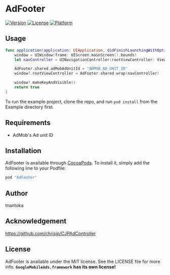 # AdFooter

[![Version](https://img.shields.io/cocoapods/v/AdFooter.svg?style=flat)](http://cocoapods.org/pods/AdFooter)
[![License](https://img.shields.io/cocoapods/l/AdFooter.svg?style=flat)](http://cocoapods.org/pods/AdFooter)
[![Platform](https://img.shields.io/cocoapods/p/AdFooter.svg?style=flat)](http://cocoapods.org/pods/AdFooter)

## Usage

```swift
func application(application: UIApplication, didFinishLaunchingWithOptions launchOptions: [NSObject: AnyObject]?) -> Bool {
    window = UIWindow(frame: UIScreen.mainScreen().bounds)
    let navController = UINavigationController(rootViewController: ViewController())

    AdFooter.shared.adMobAdUnitId = "ADMOB_AD_UNIT_ID"
    window?.rootViewController = AdFooter.shared.wrap(navController)

    window?.makeKeyAndVisible()
    return true
}
```

To run the example project, clone the repo, and run `pod install` from the Example directory first.

## Requirements

- AdMob's Ad unit ID

## Installation

AdFooter is available through [CocoaPods](http://cocoapods.org). To install
it, simply add the following line to your Podfile:

```ruby
pod "AdFooter"
```

## Author

tnantoka

## Acknowledgement

https://github.com/chrisjp/CJPAdController

## License

AdFooter is available under the MIT license. See the LICENSE file for more info.
**`GoogleMobileAds.framework` has its own license!**
